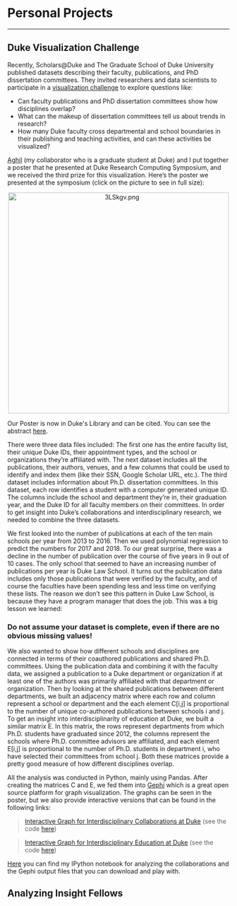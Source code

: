# Personal Projects
---
## Duke Visualization Challenge

Recently, Scholars@Duke and The Graduate School of Duke University published datasets describing their faculty, publications, and PhD dissertation committees. They invited researchers and data scientists to participate in a [visualization challenge](https://rc.duke.edu/scholars-vis-challenge/) to explore questions like:

- Can faculty publications and PhD dissertation committees show how disciplines overlap?
- What can the makeup of dissertation committees tell us about trends in research?
- How many Duke faculty cross departmental and school boundaries in their publishing and teaching activities, and can these activities be visualized?
 
[Aghil](https://github.com/AghilZadeh) (my collaborator who is a graduate student at Duke) and I put together a poster that he presented at Duke Research Computing Symposium, and we received the third prize for this visualization. Here’s the poster we presented at the symposium (click on the picture to see in full size): 

<div align="center">
<img src="https://vgy.me/3LSkgv.png" alt="3LSkgv.png" height="500px">
</div> 


Our Poster is now in Duke's Library and can be cited. You can see the abstract [here](http://hdl.handle.net/10161/16026/).
 
There were three data files included: The first one has the entire faculty list, their unique Duke IDs, their appointment types, and the school or organizations they’re affiliated with. The next dataset includes all the publications, their authors, venues, and a few columns that could be used to identify and index them (like their SSN, Google Scholar URL, etc.). The third dataset includes information about Ph.D. dissertation committees. In this dataset, each row identifies a student with a computer generated unique ID. The columns include the school and department they’re in, their graduation year, and the Duke ID for all faculty members on their committees. In order to get insight into Duke’s collaborations and interdisciplinary research, we needed to combine the three datasets.

We first looked into the number of publications at each of the ten main schools per year from 2013 to 2016. Then we used polynomial regression to predict the numbers for 2017 and 2018. To our great surprise, there was a decline in the number of publication over the course of five years in 9 out of 10 cases. The only school that seemed to have an increasing number of publications per year is Duke Law School.  It turns out the publication data includes only those publications that were verified by the faculty, and of course the faculties have been spending less and less time on verifying these lists. The reason we don’t see this pattern in Duke Law School, is because they have a program manager that does the job. This was a big lesson we learned:

### Do not assume your dataset is complete, even if there are no obvious missing values!

We also wanted to show how different schools and disciplines are connected in terms of their coauthored publications and shared Ph.D. committees. 
Using the publication data and combining it with the faculty data, we assigned a publication to a Duke department or organization if at least one of the authors was primarily affiliated with that department or organization. Then by looking at the shared publications between different departments, we built an adjacency matrix where each row and column represent a school or department and the each element C[i,j] is proportional to the number of unique co-authored publications between schools i and j. 
To get an insight into interdisciplinarity of education at Duke, we built a similar matrix E.  In this matrix, the rows represent departments from which Ph.D. students have graduated since 2012, the columns represent the schools where Ph.D. committee advisors are affiliated, and each element E[i,j] is proportional to the number of Ph.D. students in department i, who have selected their committees from school j.  Both these matrices provide a pretty good measure of how different disciplines overlap.

All the analysis was conducted in Python, mainly using Pandas. After creating the matrices C and E, we fed them into [Gephi](https://gephi.org) which is a great open source platform for graph visualization. The graphs can be seen in the poster, but we also provide interactive versions that can be found in the following links:

> [Interactive Graph for Interdisciplinary Collaborations at Duke](https://vfaghirh.github.io/Duke-Collaborations/)
> (see the code [here](https://github.com/vfaghirh/Duke-Collaborations))

> [Interactive Graph for Interdisciplinary Education at Duke](https://vfaghirh.github.io/Duke-Education/)
> (see the code [here](https://github.com/vfaghirh/Duke-Education))


[Here](https://github.com/vfaghirh/Duke-Project) you can find my IPython notebook for analyzing the collaborations and the Gephi output files that you can download and play with. 

## Analyzing Insight Fellows
 
